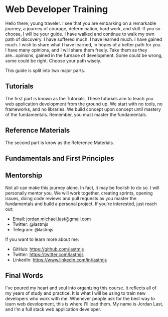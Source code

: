 # Web Developer Training

Hello there, young traveler. I see that you are embarking on a remarkable journey, a journey of courage, determination, hard work, and skill. If you so choose, I will be your guide. I have walked and continue to walk my own path of discovery. I have suffered much. I have learned much. I have gained much. I wish to share what I have learned, in hopes of a better path for you. I have many opinions, and I will share them freely. Take them as they are...opinions, gained in the furnace of development. Some could be wrong, some could be right. Choose your path wisely.

This guide is split into two major parts. 

## Tutorials

The first part is known as the Tutorials. These tutorials aim to teach you web application development from the ground up. We start with no tools, no frameworks, and no libraries. We build concept upon concept until mastery of the fundamentals. Remember, you must master the fundamentals.

## Reference Materials

The second part is know as the Reference Materials.

## Fundamentals and First Principles

## Mentorship

Not all can make this journey alone. In fact, it may be foolish to do so. I will personally mentor you. We will work together, creating sprints, opening issues, doing code reviews and pull requests as you master the fundamentals and build a personal project. If you're interested, just reach out:

* Email: jordan.michael.last@gmail.com
* Twitter: @lastmjs
* Telegram: @lastmjs

If you want to learn more about me:

* GitHub: https://github.com/lastmjs
* Twitter: https://twitter.com/lastmjs
* LinkedIn: https://www.linkedin.com/in/lastmjs

## Final Words

I've poured my heart and soul into organizing this course. It reflects all of my years of study and practice. It is what I will be using to train new developers who work with me. Whenever people ask for the best way to learn web development, this is where I'll lead them. My name is Jordan Last, and I'm a full stack web application developer.
